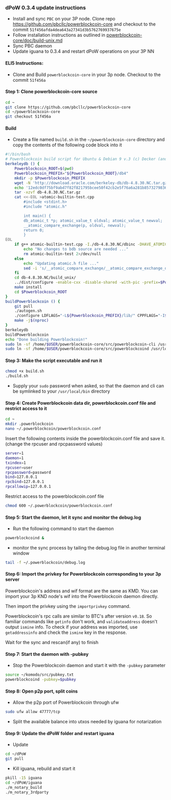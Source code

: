 ### dPoW 0.3.4 update instructions

- Install and sync `PBC` on your 3P node. Clone repo https://github.com/pbcllc/powerblockcoin-core and checkout to the commit `51f456afda4dea643a27341d3b5762769937675e`
- Follow installation instructions as outlined in [powerblockcoin-core/doc/build-unix.md](https://github.com/pbcllc/powerblockcoin-core/blob/master/doc/build-unix.md)
- Sync PBC daemon 
- Update iguana to 0.3.4 and restart dPoW operations on your 3P NN


#### ELI5 Instructions:

- Clone and Build `powerblockcoin-core` in your 3p node. Checkout to the commit `51f456a`

#### Step 1: Clone powerblockcoin-core source

```bash
cd ~
git clone https://github.com/pbcllc/powerblockcoin-core
cd ~/powerblockcoin-core
git checkout 51f456a
```

#### Build

- Create a file named `build.sh` in the `~/powerblockcoin-core` directory and copy the contents of the following code block into it

```bash
#!/bin/bash
# Powerblockcoin build script for Ubuntu & Debian 9 v.3 (c) Decker (and webworker)
berkeleydb () {
    Powerblockcoin_ROOT=$(pwd)
    Powerblockcoin_PREFIX="${Powerblockcoin_ROOT}/db4"
    mkdir -p $Powerblockcoin_PREFIX
    wget -N 'http://download.oracle.com/berkeley-db/db-4.8.30.NC.tar.gz'
    echo '12edc0df75bf9abd7f82f821795bcee50f42cb2e5f76a6a281b85732798364ef db-4.8.30.NC.tar.gz' | sha256sum -c
    tar -xzvf db-4.8.30.NC.tar.gz
    cat <<-EOL >atomic-builtin-test.cpp
        #include <stdint.h>
        #include "atomic.h"

        int main() {
        db_atomic_t *p; atomic_value_t oldval; atomic_value_t newval;
        __atomic_compare_exchange(p, oldval, newval);
        return 0;
        }
EOL
    if g++ atomic-builtin-test.cpp -I./db-4.8.30.NC/dbinc -DHAVE_ATOMIC_SUPPORT -DHAVE_ATOMIC_X86_GCC_ASSEMBLY -o atomic-builtin-test 2>/dev/null; then
        echo "No changes to bdb source are needed ..."
        rm atomic-builtin-test 2>/dev/null
    else
        echo "Updating atomic.h file ..."
        sed -i 's/__atomic_compare_exchange/__atomic_compare_exchange_db/g' db-4.8.30.NC/dbinc/atomic.h
    fi
    cd db-4.8.30.NC/build_unix/
    ../dist/configure -enable-cxx -disable-shared -with-pic -prefix=$Powerblockcoin_PREFIX
    make install
    cd $Powerblockcoin_ROOT
}
buildPowerblockcoin () {
    git pull
    ./autogen.sh
    ./configure LDFLAGS="-L${Powerblockcoin_PREFIX}/lib/" CPPFLAGS="-I${Powerblockcoin_PREFIX}/include/" --with-gui=no --disable-tests --disable-bench --without-miniupnpc --enable-experimental-asm --enable-static --disable-shared --with-incompatible-bdb
    make -j$(nproc)
}
berkeleydb
buildPowerblockcoin
echo "Done building Powerblockcoin!"
sudo ln -sf /home/$USER/powerblockcoin-core/src/powerblockcoin-cli /usr/local/bin/powerblockcoin-cli
sudo ln -sf /home/$USER/powerblockcoin-core/src/powerblockcoind /usr/local/bin/powerblockcoind
```

#### Step 3: Make the script executable and run it

```bash
chmod +x build.sh
./build.sh
```

- Supply your `sudo` password when asked, so that the daemon and cli can be symlinked to your `/usr/local/bin` directory

#### Step 4: Create Powerblockcoin data dir, powerblockcoin.conf file and restrict access to it

```bash
cd ~
mkdir .powerblockcoin
nano ~/.powerblockcoin/powerblockcoin.conf
```

Insert the following contents inside the powerblockcoin.conf file and save it. (change the rpcuser and rpcpassword values)

```bash
server=1
daemon=1
txindex=1
rpcuser=user
rpcpassword=password
bind=127.0.0.1
rpcbind=127.0.0.1
rpcallowip=127.0.0.1
```

Restrict access to the powerblockcoin.conf file

```bash
chmod 600 ~/.powerblockcoin/powerblockcoin.conf
```

#### Step 5: Start the daemon, let it sync and monitor the debug.log

- Run the following command to start the daemon

```bash
powerblockcoind &
```

- monitor the sync process by tailing the debug.log file in another terminal window

```bash
tail -f ~/.powerblockcoin/debug.log
```

#### Step 6: Import the privkey for Powerblockcoin corresponding to your 3p server

Powerblockcoin's  address and wif format are the same as KMD. You can import your 3p KND node's wif into the Powerblockcoin daemon directly.

Then import the privkey using the `importprivkey` command.

Powerblockcoin's rpc calls are similar to BTC's after version `v0.18`. So familiar commands like `getinfo` don't work, and `validateaddress` doesn't output `ismine` info. To check if your address was imported, use `getaddressinfo` and check the `ismine` key in the response.

Wait for the sync and rescan(if any) to finish

#### Step 7: Start the daemon with -pubkey

- Stop the Powerblockcoin daemon and start it with the `-pubkey` parameter

```bash
source ~/komodo/src/pubkey.txt
powerblockcoind -pubkey=$pubkey
```

#### Step 8: Open p2p port, split coins

- Allow the p2p port of Powerblockcoin through ufw

```bash
sudo ufw allow 47777/tcp
```

- Split the available balance into utxos needed by iguana for notarization

#### Step 9: Update the dPoW folder and restart iguana

- Update

```bash
cd ~/dPoW
git pull
```

- Kill iguana, rebuild and start it

```bash
pkill -15 iguana
cd ~/dPoW/iguana
./m_notary_build
./m_notary_3rdparty
```
